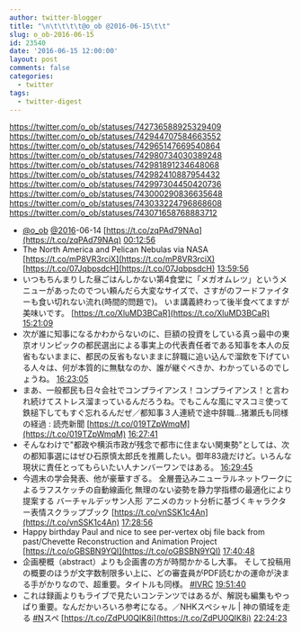 ```yaml
---
author: twitter-blogger
title: "\n\t\t\t\t@o_ob @2016-06-15\t\t"
slug: o_ob-2016-06-15
id: 23540
date: '2016-06-15 12:00:00'
layout: post
comments: false
categories:
  - twitter
tags:
  - twitter-digest
---
```


https://twitter.com/o_ob/statuses/742736588925329409 https://twitter.com/o_ob/statuses/742944707584663552 https://twitter.com/o_ob/statuses/742965147669540864 https://twitter.com/o_ob/statuses/742980734030389248 https://twitter.com/o_ob/statuses/742981891234648068 https://twitter.com/o_ob/statuses/742982410887954432 https://twitter.com/o_ob/statuses/742997304450420736 https://twitter.com/o_ob/statuses/743000290836635648 https://twitter.com/o_ob/statuses/743033224796868608 https://twitter.com/o_ob/statuses/743071658768883712  

*   [@o_ob](https://twitter.com/o_ob) [@2016](https://twitter.com/2016)-06-14 [https://t.co/zqPAd79NAq](https://t.co/zqPAd79NAq) [00:12:56](https://twitter.com/o_ob/statuses/742736588925329409)
*   The North America and Pelican Nebulas via NASA [https://t.co/mP8VR3rciX](https://t.co/mP8VR3rciX) [https://t.co/07JqbpsdcH](https://t.co/07JqbpsdcH) [13:59:56](https://twitter.com/o_ob/statuses/742944707584663552)
*   いつもちんまりした昼ごはんしかない第4食堂に「メガオムレツ」というメニューがあったのでつい頼んだら大変なサイズで、さすがのフードファイターも食い切れない流れ(時間的問題で)。 いま講義終わって後半食べてますが美味いです。 [https://t.co/XluMD3BCaR](https://t.co/XluMD3BCaR) [15:21:09](https://twitter.com/o_ob/statuses/742965147669540864)
*   次が誰に知事になるかわからないのに、巨額の投資をしている真っ最中の東京オリンピックの都民選出による事実上の代表責任者である知事を本人の反省もないままに、都民の反省もないままに辞職に追い込んで溜飲を下げている人々は、何が本質的に無駄なのか、誰が継ぐべきか、わかっているのでしょうね。 [16:23:05](https://twitter.com/o_ob/statuses/742980734030389248)
*   まあ、一般都民も日々会社でコンプライアンス！コンプライアンス！と言われ続けてストレス溜まっているんだろうね。でもこんな風にマスコミ使って鉄槌下してもすぐ忘れるんだぜ／都知事３人連続で途中辞職…猪瀬氏も同様の経過 : 読売新聞 [https://t.co/019TZpWmqM](https://t.co/019TZpWmqM) [16:27:41](https://twitter.com/o_ob/statuses/742981891234648068)
*   そんなわけで"都政や横浜市政が残念で都市に住まない関東勢"としては、次の都知事選にはぜひ石原慎太郎氏を推薦したい。御年83歳だけど。いろんな現状に責任とってもらいたい人ナンバーワンではある。 [16:29:45](https://twitter.com/o_ob/statuses/742982410887954432)
*   今週末の学会発表、他が豪華すぎる。 全層畳込みニューラルネットワークによるラフスケッチの自動線画化 無理のない姿勢を静力学指標の最適化により提案する バーチャルデッサン人形 アニメのカット分析に基づくキャラクター表情スクラップブック [https://t.co/vnSSK1c4An](https://t.co/vnSSK1c4An) [17:28:56](https://twitter.com/o_ob/statuses/742997304450420736)
*   Happy birthday Paul and nice to see per-vertex obj file back from past/Chevette Reconstruction and Animation Project [https://t.co/oGBSBN9YQI](https://t.co/oGBSBN9YQI) [17:40:48](https://twitter.com/o_ob/statuses/743000290836635648)
*   企画梗概（abstract）よりも企画書の方が時間かかるし大事。 そして投稿用の概要のほうが文字数制限多い上に、どの審査員がPDF読むかの運命が決まる手がかりなので、超重要。タイトルも同様。 [#IVRC](https://twitter.com/search?q=%23IVRC&src=hash) [19:51:40](https://twitter.com/o_ob/statuses/743033224796868608)
*   これは録画よりもライブで見たいコンテンツではあるが、解説も編集もやっぱり重要。なんだかいろいろ参考になる。／NHKスペシャル | 神の領域を走る [#N](https://twitter.com/search?q=%23N&src=hash)スペ [https://t.co/ZdPU0QIK8i](https://t.co/ZdPU0QIK8i) [22:24:23](https://twitter.com/o_ob/statuses/743071658768883712)